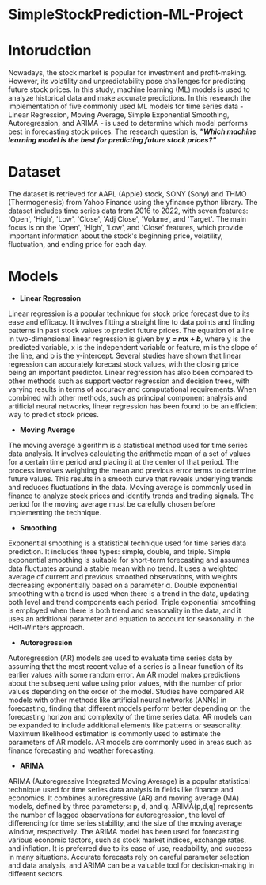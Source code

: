 # SimpleStockPrediction-ML-Project

# Intorudction 

Nowadays, the stock market is popular for investment and profit-making. However, its volatility and unpredictability pose challenges for predicting future stock prices. In this study, machine learning (ML) models is used to analyze historical data and make accurate predictions. In this research the implementation of five commonly used ML models for time series data - Linear Regression, Moving Average, Simple Exponential Smoothing, Autoregression, and ARIMA - is used to determine which model performs best in forecasting stock prices. The research question is, ***"Which machine learning model is the best for predicting future stock prices?"***

# Dataset 

The dataset is retrieved for AAPL (Apple) stock, SONY (Sony) and THMO (Thermogenesis) from Yahoo Finance using the yfinance python library. The dataset includes time series data from 2016 to 2022, with seven features: 'Open', 'High', 'Low', 'Close', 'Adj Close', 'Volume', and 'Target'. The main focus is on the 'Open', 'High', 'Low', and 'Close' features, which provide important information about the stock's beginning price, volatility, fluctuation, and ending price for each day. 

# Models

* **Linear Regression**

Linear regression is a popular technique for stock price forecast due to its ease and efficacy. It involves fitting a straight line to data points and finding patterns in past stock values to predict future prices. The equation of a line in two-dimensional linear regression is given by ***y = mx + b***, where y is the predicted variable, x is the independent variable or feature, m is the slope of the line, and b is the y-intercept. Several studies have shown that linear regression can accurately forecast stock values, with the closing price being an important predictor. Linear regression has also been compared to other methods such as support vector regression and decision trees, with varying results in terms of accuracy and computational requirements. When combined with other methods, such as principal component analysis and artificial neural networks, linear regression has been found to be an efficient way to predict stock prices.

* **Moving Average** 

The moving average algorithm is a statistical method used for time series data analysis. It involves calculating the arithmetic mean of a set of values for a certain time period and placing it at the center of that period. The process involves weighting the mean and previous error terms to determine future values. This results in a smooth curve that reveals underlying trends and reduces fluctuations in the data. Moving average is commonly used in finance to analyze stock prices and identify trends and trading signals. The period for the moving average must be carefully chosen before implementing the technique.

* **Smoothing**

Exponential smoothing is a statistical technique used for time series data prediction. It includes three types: simple, double, and triple. Simple exponential smoothing is suitable for short-term forecasting and assumes data fluctuates around a stable mean with no trend. It uses a weighted average of current and previous smoothed observations, with weights decreasing exponentially based on a parameter α. Double exponential smoothing with a trend is used when there is a trend in the data, updating both level and trend components each period. Triple exponential smoothing is employed when there is both trend and seasonality in the data, and it uses an additional parameter and equation to account for seasonality in the Holt-Winters approach.

* **Autoregression**

Autoregression (AR) models are used to evaluate time series data by assuming that the most recent value of a series is a linear function of its earlier values with some random error. An AR model makes predictions about the subsequent value using prior values, with the number of prior values depending on the order of the model. Studies have compared AR models with other methods like artificial neural networks (ANNs) in forecasting, finding that different models perform better depending on the forecasting horizon and complexity of the time series data. AR models can be expanded to include additional elements like patterns or seasonality. Maximum likelihood estimation is commonly used to estimate the parameters of AR models. AR models are commonly used in areas such as finance forecasting and weather forecasting.

* **ARIMA**

ARIMA (Autoregressive Integrated Moving Average) is a popular statistical technique used for time series data analysis in fields like finance and economics. It combines autoregressive (AR) and moving average (MA) models, defined by three parameters: p, d, and q. ARIMA(p,d,q) represents the number of lagged observations for autoregression, the level of differencing for time series stability, and the size of the moving average window, respectively. The ARIMA model has been used for forecasting various economic factors, such as stock market indices, exchange rates, and inflation. It is preferred due to its ease of use, readability, and success in many situations. Accurate forecasts rely on careful parameter selection and data analysis, and ARIMA can be a valuable tool for decision-making in different sectors.




